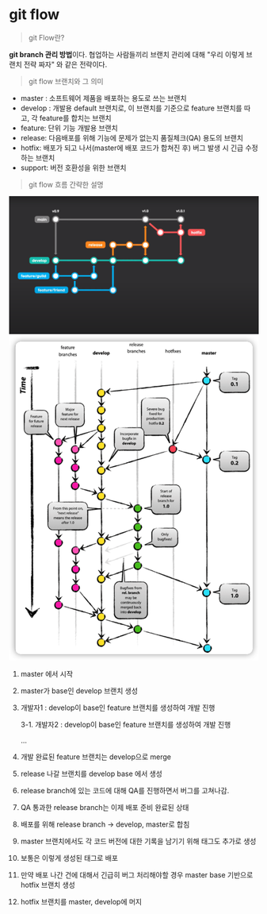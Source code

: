 # git flow

> git Flow란?

 **git branch 관리 방법**이다.
 협업하는 사람들끼리 브랜치 관리에 대해 "우리 이렇게 브랜치 전략 짜자" 와 같은 전략이다.

 > git flow 브랜치와 그 의미

 - master : 소프트웨어 제품을 배포하는 용도로 쓰는 브랜치
 - develop : 개발용 default 브랜치로, 이 브랜치를 기준으로 feature 브랜치를 따고, 각 feature를 합치는 브랜치
 - feature: 단위 기능 개발용 브랜치
 - release: 다음배포를 위해 기능에 문제가 없는지 품질체크(QA) 용도의 브랜치
 - hotfix: 배포가 되고 나서(master에 배포 코드가 합쳐진 후) 버그 발생 시 긴급 수정하는 브랜치
 - support: 버전 호환성을 위한 브랜치

 > git flow 흐름 간략한 설명

![Alt text](./img/image2.png)
 ![Alt text](./img/image.png)

 1. master 에서 시작

2. master가 base인 develop 브랜치 생성

3. 개발자1 : develop이 base인 feature 브랜치를 생성하여 개발 진행

    3-1. 개발자2 : develop이 base인 feature 브랜치를 생성하여 개발 진행

    ...

4. 개발 완료된 feature 브랜치는 develop으로 merge

5.  release 나갈 브랜치를 develop base 에서 생성

6. release branch에 있는 코드에 대해 QA를 진행하면서 버그를 고쳐나감.

7. QA 통과한 release branch는 이제 배포 준비 완료된 상태

8. 배포를 위해 release branch -> develop, master로 합침

9. master 브랜치에서도 각 코드 버전에 대한 기록을 남기기 위해 태그도 추가로 생성

10. 보통은 이렇게 생성된 태그로 배포

11. 만약 배포 나간 건에 대해서 긴급히 버그 처리해야할 경우 master base 기반으로 hotfix 브랜치 생성

12. hotfix 브랜치를 master, develop에 머지